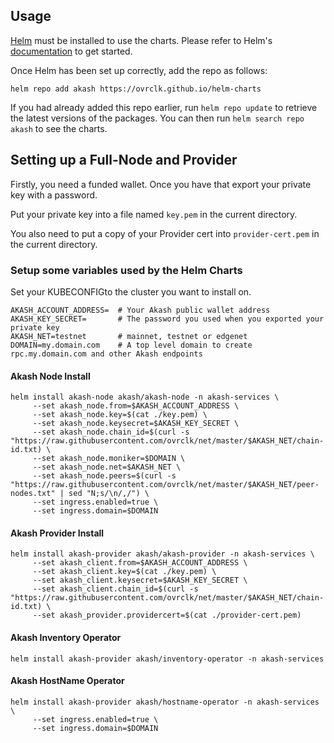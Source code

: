 ## Usage

[Helm](https://helm.sh) must be installed to use the charts. Please refer to
Helm's [documentation](https://helm.sh/docs) to get started.

Once Helm has been set up correctly, add the repo as follows:

```
helm repo add akash https://ovrclk.github.io/helm-charts
```

If you had already added this repo earlier, run `helm repo update` to retrieve
the latest versions of the packages. You can then run `helm search repo akash` to see the charts.

## Setting up a Full-Node and Provider

Firstly, you need a funded wallet. Once you have that export your private key with a password.

Put your private key into a file named `key.pem` in the current directory.

You also need to put a copy of your Provider cert into `provider-cert.pem` in the current directory.

### Setup some variables used by the Helm Charts

Set your KUBECONFIGto the cluster you want to install on.

```
AKASH_ACCOUNT_ADDRESS=  # Your Akash public wallet address
AKASH_KEY_SECRET=       # The password you used when you exported your private key
AKASH_NET=testnet       # mainnet, testnet or edgenet
DOMAIN=my.domain.com    # A top level domain to create rpc.my.domain.com and other Akash endpoints
```

#### Akash Node Install

```
helm install akash-node akash/akash-node -n akash-services \
     --set akash_node.from=$AKASH_ACCOUNT_ADDRESS \
     --set akash_node.key=$(cat ./key.pem) \
     --set akash_node.keysecret=$AKASH_KEY_SECRET \
     --set akash_node.chain_id=$(curl -s "https://raw.githubusercontent.com/ovrclk/net/master/$AKASH_NET/chain-id.txt) \
     --set akash_node.moniker=$DOMAIN \
     --set akash_node.net=$AKASH_NET \
     --set akash_node.peers=$(curl -s "https://raw.githubusercontent.com/ovrclk/net/master/$AKASH_NET/peer-nodes.txt" | sed "N;s/\n/,/") \
     --set ingress.enabled=true \
     --set ingress.domain=$DOMAIN
```

#### Akash Provider Install
```
helm install akash-provider akash/akash-provider -n akash-services \
     --set akash_client.from=$AKASH_ACCOUNT_ADDRESS \
     --set akash_client.key=$(cat ./key.pem) \
     --set akash_client.keysecret=$AKASH_KEY_SECRET \
     --set akash_client.chain_id=$(curl -s "https://raw.githubusercontent.com/ovrclk/net/master/$AKASH_NET/chain-id.txt) \
     --set akash_provider.providercert=$(cat ./provider-cert.pem)
```

#### Akash Inventory Operator

```
helm install akash-provider akash/inventory-operator -n akash-services
```

#### Akash HostName Operator

```
helm install akash-provider akash/hostname-operator -n akash-services \
     --set ingress.enabled=true \
     --set ingress.domain=$DOMAIN
```
